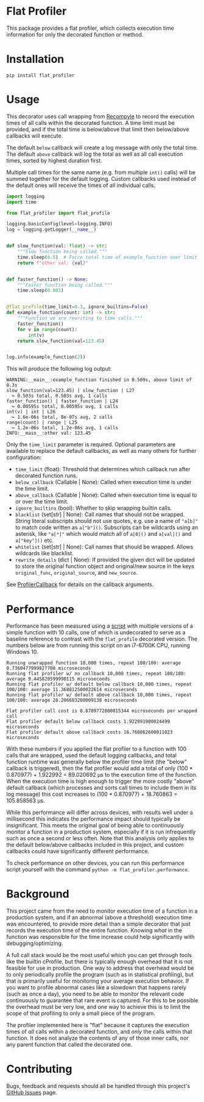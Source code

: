 # Flat Profiler

This package provides a flat profiler, which collects execution time information for only the decorated function or method.


# Installation

`pip install flat_profiler`


# Usage

This decorator uses call wrapping from [Recompyle](https://github.com/DanWehr/recompyle) to record the execution times of all calls within the decorated function. A time limit must be provided, and if the total time is below/above that limit then below/above callbacks will execute.

The default `below` callback will create a log message with only the total time. The default `above` callback will log the total as well as all call execution times, sorted by highest duration first.

Multiple call times for the same name (e.g. from multiple `int()` calls) will be summed together for the default logging. Custom callbacks used instead of the default ones will receive the times of all individual calls.

```python
import logging
import time

from flat_profiler import flat_profile

logging.basicConfig(level=logging.INFO)
log = logging.getLogger(__name__)


def slow_function(val: float) -> str:
    """Slow function being called."""
    time.sleep(0.5)  # Force total time of example_function over limit
    return f"other val: {val}"


def faster_function() -> None:
    """Faster function being called."""
    time.sleep(0.001)


@flat_profile(time_limit=0.3, ignore_builtins=False)
def example_function(count: int) -> str:
    """Function we are rewriting to time calls."""
    faster_function()
    for v in range(count):
        int(v)
    return slow_function(val=123.45)


log.info(example_function(2))
```

This will produce the following log output:

```text
WARNING:__main__:example_function finished in 0.509s, above limit of 0.3s
slow_function(val=123.45) | slow_function | L27
  ↪ 0.503s total, 0.503s avg, 1 calls
faster_function() | faster_function | L24
  ↪ 0.00595s total, 0.00595s avg, 1 calls
int(v) | int | L26
  ↪ 1.6e-06s total, 8e-07s avg, 2 calls
range(count) | range | L25
  ↪ 1.2e-06s total, 1.2e-06s avg, 1 calls
INFO:__main__:other val: 123.45
```

Only the `time_limit` parameter is required. Optional parameters are available to replace the default callbacks, as well as many others for further configuration:

- `time_limit` (float): Threshold that determines which callback run after decorated function runs.
- `below_callback` (Callable | None): Called when execution time is under the time limit.
- `above_callback` (Callable | None): Called when execution time is equal to or over the time limit.
- `ignore_builtins` (bool): Whether to skip wrapping builtin calls.
- `blacklist` (set[str] | None): Call names that should not be wrapped. String literal subscripts should not use quotes, e.g. use a name of `"a[b]"` to match code written as `a["b"]()`. Subscripts can be wildcards using an asterisk, like `"a[*]"` which would match all of `a[0]()` and `a[val]()` and `a["key"]()` etc.
- `whitelist` (set[str] | None): Call names that should be wrapped. Allows wildcards like blacklist.
- `rewrite_details` (dict | None): If provided the given dict will be updated to store the original function object and original/new source in the keys `original_func`, `original_source`, and `new_source`.

See [ProfilerCallback](flat_profiler/flat_profiler.py) for details on the callback arguments.


# Performance

Performance has been measured using a [script](flat_profiler/performance.py) with multiple versions of a simple function with 10 calls, one of which is undecorated to serve as a baseline reference to contrast with the `flat_profile` decorated version. The numbers below are from running this script on an i7-6700K CPU, running Windows 10.

```text
Running unwrapped function 10,000 times, repeat 100/100: average 0.7360477999827708 microseconds
Running flat profiler w/ no callback 10,000 times, repeat 100/100: average 9.445820599998115 microseconds
Running flat profiler w/ default below callback 10,000 times, repeat 100/100: average 11.368812500022614 microseconds
Running flat profiler w/ default above callback 10,000 times, repeat 100/100: average 28.206683200009138 microseconds

Flat profiler call cost is 0.8709772800015344 microseconds per wrapped call
Flat profiler default below callback costs 1.922991900024499 microseconds
Flat profiler default above callback costs 18.760862600011023 microseconds
```

With these numbers if you applied the flat profiler to a function with 100 calls that are wrapped, used the default logging callbacks, and total function runtime was generally below the profiler time limit (the "below" callback is triggered), then the flat profiler would add a total of only (100 * 0.870977) + 1.922992 = 89.020692 μs to the execution time of the function. When the execution time is high enough to trigger the more costly "above" default callback (which processes and sorts call times to include them in its log message) this cost increases to (100 * 0.870977) + 18.760863 = 105.858563 μs.

While this performance will differ across devices, with results well under a millisecond this indicates the performance impact should typically be insignificant. This meets the original goal of being able to continuously monitor a function in a production system, especially if it is run infrequently such as once a second or less often. Note that this analysis only applies to the default below/above callbacks included in this project, and custom callbacks could have significantly different performance.

To check performance on other devices, you can run this performance script yourself with the command `python -m flat_profiler.performance`.


# Background

This project came from the need to monitor execution time of a function in a production system, and if an abnormal (above a threshold) execution time was encountered, to provide more detail than a simple decorator that just records the execution time of the entire function. Knowing *what* in the function was responsible for the time increase could help significantly with debugging/optimizing.

A full call stack would be the most useful which you can get through tools like the builtin cProfile, but there is typically enough overhead that it is not feasible for use in production. One way to address that overhead would be to only periodically profile the program (such as in statistical profiling), but that is primarily useful for monitoring your average execution behavior. If you want to profile abnormal cases like a slowdown that happens rarely (such as once a day), you need to be able to monitor the relevant code continuously to guarantee that rare event is captured. For this to be possible the overhead must be very low, and one way to achieve this is to limit the scope of that profiling to only a small piece of the program.

The profiler implemented here is "flat" because it captures the execution times of *all* calls within a decorated function, and *only* the calls within that function. It does not analyze the contents of any of those inner calls, nor any parent function that called the decorated one.


# Contributing

Bugs, feedback and requests should all be handled through this project's [GitHub Issues](https://github.com/DanWehr/flat_profiler/issues) page.
